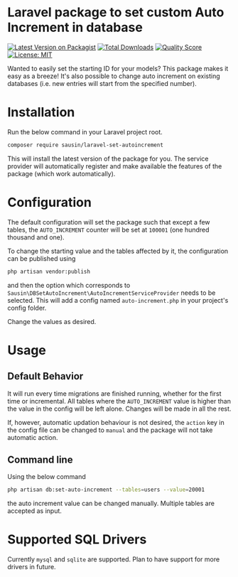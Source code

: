 # Laravel package to set custom Auto Increment in database
[![Latest Version on Packagist](https://img.shields.io/packagist/v/sausin/laravel-set-autoincrement.svg?style=flat-square)](https://packagist.org/packages/sausin/laravel-set-autoincrement)
[![Total Downloads](https://img.shields.io/packagist/dt/sausin/laravel-set-autoincrement.svg?style=flat-square)](https://packagist.org/packages/sausin/laravel-set-autoincrement)
[![Quality Score](https://img.shields.io/scrutinizer/g/sausin/laravel-set-autoincrement.svg?style=flat-square)](https://scrutinizer-ci.com/g/sausin/laravel-set-autoincrement)
[![License: MIT](https://img.shields.io/badge/License-MIT-yellow.svg?style=flat-square)](https://opensource.org/licenses/MIT)

Wanted to easily set the starting ID for your models? This package makes it easy as a breeze! It's also possible to change auto increment on existing databases (i.e. new entries will start from the specified number).

# Installation

Run the below command in your Laravel project root.
```sh
composer require sausin/laravel-set-autoincrement
```
This will install the latest version of the package for you. The service provider will automatically register and make available the features of the package (which work automatically).

# Configuration

The default configuration will set the package such that except a few tables, the `AUTO_INCREMENT` counter will be set at `100001` (one hundred thousand and one).

To change the starting value and the tables affected by it, the configuration can be published using
```sh
php artisan vendor:publish
```
and then the option which corresponds to `Sausin\DBSetAutoIncrement\AutoIncrementServiceProvider` needs to be selected. This will add a config named `auto-increment.php` in your project's config folder.

Change the values as desired.

# Usage

## Default Behavior

It will run every time  migrations are finished running, whether for the first time or incremental. All tables where the `AUTO_INCREMENT` value is higher than the value in the config will be left alone. Changes will be made in all the rest.

If, however, automatic updation behaviour is not desired, the `action` key in the config file can be changed to `manual` and the package will not take automatic action.

## Command line

Using the below command
```sh
php artisan db:set-auto-increment --tables=users --value=20001
```
the auto increment value can be changed manually. Multiple tables are accepted as input.

# Supported SQL Drivers

Currently `mysql` and `sqlite` are supported. Plan to have support for more drivers in future. 
